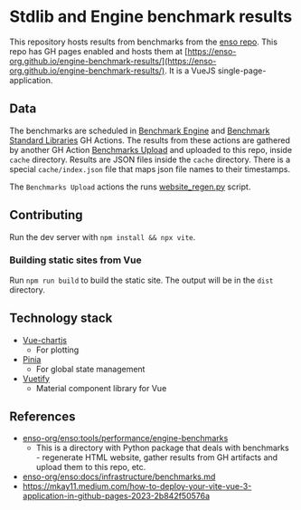 # Stdlib and Engine benchmark results
This repository hosts results from benchmarks from the [enso repo](https://github.com/enso-org/enso).
This repo has GH pages enabled and hosts them at [https://enso-org.github.io/engine-benchmark-results/](https://enso-org.github.io/engine-benchmark-results/).
It is a VueJS single-page-application.

## Data
The benchmarks are scheduled in [Benchmark Engine](https://github.com/enso-org/enso/actions/workflows/engine-benchmark.yml)
and [Benchmark Standard Libraries](https://github.com/enso-org/enso/actions/workflows/std-libs-benchmark.yml) GH Actions.
The results from these actions are gathered by another GH Action [Benchmarks Upload](https://github.com/enso-org/enso/actions/workflows/bench-upload.yml)
and uploaded to this repo, inside `cache` directory.
Results are JSON files inside the `cache` directory.
There is a special `cache/index.json` file that maps json file names to their timestamps.

The `Benchmarks Upload` actions the runs [website_regen.py](https://github.com/enso-org/enso/blob/develop/tools/performance/engine-benchmarks/website_regen.py) script.

## Contributing
Run the dev server with `npm install && npx vite`.


### Building static sites from Vue
Run `npm run build` to build the static site.
The output will be in the `dist` directory.

## Technology stack
- [Vue-chartjs](https://vue-chartjs.org/)
  - For plotting
- [Pinia](https://pinia.vuejs.org/) 
  - For global state management
- [Vuetify](https://vuetifyjs.com/en/) 
  - Material component library for Vue

## References
- [enso-org/enso:tools/performance/engine-benchmarks](https://github.com/enso-org/enso/blob/develop/tools/performance/engine-benchmarks/README.md)
    - This is a directory with Python package that deals with benchmarks - regenerate HTML website, gather results from GH artifacts and upload them to this repo, etc.
- [enso-org/enso:docs/infrastructure/benchmarks.md](https://github.com/enso-org/enso/blob/develop/docs/infrastructure/benchmarks.md#visualization)
- https://mkay11.medium.com/how-to-deploy-your-vite-vue-3-application-in-github-pages-2023-2b842f50576a
